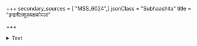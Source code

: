 +++
secondary_sources = [ "MSS_6024",]
jsonClass = "Subhaashita"
title = "इन्द्रनीलशुकपक्षकोमला"

+++

<details><summary>Text</summary>

इन्द्रनीलशुकपक्षकोमला शङ्खकुन्दकुमुदेन्दुसंनिभा।  
तप्तकाञ्चनविकासिचम्पक- स्पर्धिनी वसुमती प्रशस्यते॥
</details>
